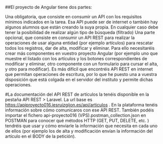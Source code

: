 
##El proyecto de Angular tiene dos partes:

Una obligatoria, que consiste en consumir un API con los requisitos mínimos indicados en la tarea. Esa API puede ser de internet o también hay algunos alumnos que están creando la suya propia. En cualquier caso debe tener la posibilidad de realizar algún tipo de búsqueda (filtrado)
Una parte opcional, que consiste en consumir un API REST para realizar la operaciones de usar alguna entidad (por ejemplo artículos) para rescatar todos los registros, dar de alta, modificar y eliminar. Para ello necesitaréis crear más componentes en vuestro proyecto Angular (por ejemplo uno que muestre el listado con los artículos y los botones correspondientes de modificar y eliminar, otro componente con un formulario para cursar el alta, y otro para modificar). Es más difícil que encontréis API REST en internet que permitan operaciones de escritura, por lo que he puesto una a vuestra disposición que está colgada en el servidor del instituto y permite dichas operaciones.

#La documentación del API REST de artículos la tenéis disponible en la pestaña API REST > Laravel. La url base es https://apiproyecto016.iesruizgijon.es/api/articulos   . En la plataforma tenéis información sobre cómo comunicaros con ese API REST. También podéis importar el fichero api-proyecto016 (VPS).postman_collection.json en POSTMAN para conocer qué métodos HTTP (GET, PUT, DELETE, etc. ) tendréis que usar y cómo enviarle la información que necesita en cada uno de ellos (por ejemplo los de alta y modificación envían la información del artículo en el BODY de la petición).

